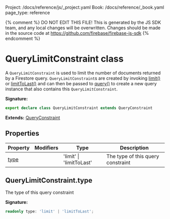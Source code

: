 Project: /docs/reference/js/_project.yaml
Book: /docs/reference/_book.yaml
page_type: reference

{% comment %}
DO NOT EDIT THIS FILE!
This is generated by the JS SDK team, and any local changes will be
overwritten. Changes should be made in the source code at
https://github.com/firebase/firebase-js-sdk
{% endcomment %}

# QueryLimitConstraint class
A `QueryLimitConstraint` is used to limit the number of documents returned by a Firestore query. `QueryLimitConstraint`<!-- -->s are created by invoking [limit()](./firestore_.md#limit_ec46c78) or [limitToLast()](./firestore_.md#limittolast_ec46c78) and can then be passed to [query()](./firestore_.md#query_9f7b0f4) to create a new query instance that also contains this `QueryLimitConstraint`<!-- -->.

<b>Signature:</b>

```typescript
export declare class QueryLimitConstraint extends QueryConstraint 
```
<b>Extends:</b> [QueryConstraint](./firestore_lite.queryconstraint.md#queryconstraint_class)

## Properties

|  Property | Modifiers | Type | Description |
|  --- | --- | --- | --- |
|  [type](./firestore_lite.querylimitconstraint.md#querylimitconstrainttype) |  | 'limit' \| 'limitToLast' | The type of this query constraint |

## QueryLimitConstraint.type

The type of this query constraint

<b>Signature:</b>

```typescript
readonly type: 'limit' | 'limitToLast';
```
